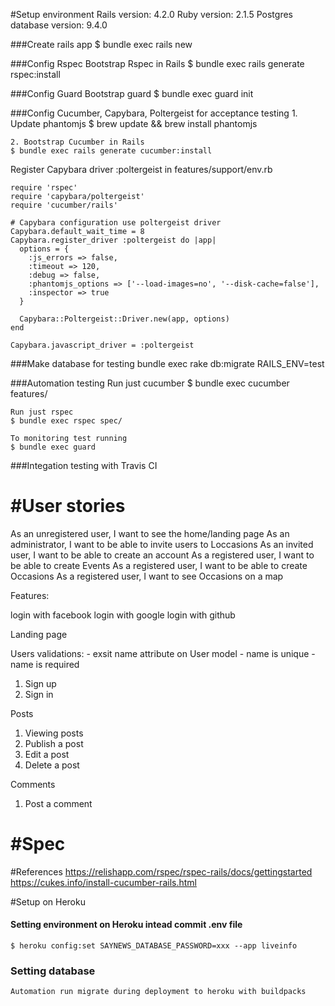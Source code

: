 #Setup environment
	Rails version: 4.2.0
	Ruby version: 2.1.5
	Postgres database version: 9.4.0

###Create rails app
	$ bundle exec rails new <your name app>


###Config Rspec
	Bootstrap Rspec in Rails
	$ bundle exec rails generate rspec:install

###Config Guard
	Bootstrap guard
	$ bundle exec guard init

###Config Cucumber, Capybara, Poltergeist for acceptance testing
	1. Update phantomjs
	$ brew update && brew install phantomjs

	2. Bootstrap Cucumber in Rails
	$ bundle exec rails generate cucumber:install

Register Capybara driver :poltergeist in features/support/env.rb

	require 'rspec'
	require 'capybara/poltergeist'
	require 'cucumber/rails'

	# Capybara configuration use poltergeist driver
	Capybara.default_wait_time = 8
	Capybara.register_driver :poltergeist do |app|
	  options = {
    	:js_errors => false,
	    :timeout => 120,
    	:debug => false,
	    :phantomjs_options => ['--load-images=no', '--disk-cache=false'],
    	:inspector => true
	  }

	  Capybara::Poltergeist::Driver.new(app, options)
	end

	Capybara.javascript_driver = :poltergeist

###Make database for testing
	bundle exec rake db:migrate RAILS_ENV=test

###Automation testing
	Run just cucumber
	$ bundle exec cucumber features/

	Run just rspec
	$ bundle exec rspec spec/

	To monitoring test running
	$ bundle exec guard

###Integation testing with Travis CI


#User stories
===
As an unregistered user, I want to see the home/landing page
As an administrator, I want to be able to invite users to Loccasions
As an invited user, I want to be able to create an account
As a registered user, I want to be able to create Events
As a registered user, I want to be able to create Occasions
As a registered user, I want to see Occasions on a map

Features:

login with facebook
login with google
login with github

Landing page

Users
	validations:
		- exsit name attribute on User model
		- name is unique
		- name is required

1. Sign up
2. Sign in

Posts

1. Viewing posts
2. Publish a post
3. Edit a post
4. Delete a post

Comments

1. Post a comment

#Spec
===


#References
	https://relishapp.com/rspec/rspec-rails/docs/gettingstarted
	https://cukes.info/install-cucumber-rails.html


#Setup on Heroku

	
#### Setting environment on Heroku intead commit .env file
	$ heroku config:set SAYNEWS_DATABASE_PASSWORD=xxx --app liveinfo
	
### Setting database
	Automation run migrate during deployment to heroku with buildpacks
